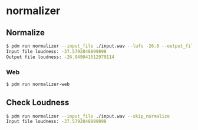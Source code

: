 # normalizer


## Normalize

```bash
$ pdm run normalizer --input_file ./input.wav --lufs -26.0 --output_file normalized.wav
Input file loudness: -37.5792848899898
Output file loudness: -26.049041612979114
```


### Web

```bash
$ pdm run normalizer-web
```

## Check Loudness

```bash
$ pdm run normalizer --input_file ./input.wav --skip_normalize
Input file loudness: -37.5792848899898
```
